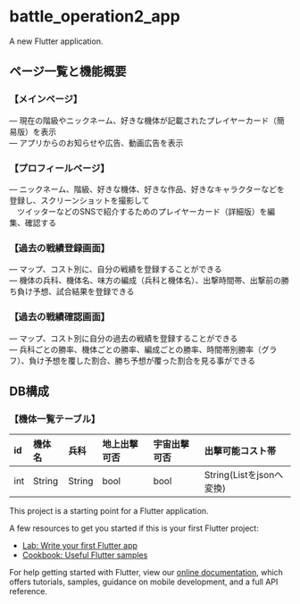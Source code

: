 # battle_operation2_app

A new Flutter application.

## ページ一覧と機能概要
### 【メインページ】
― 現在の階級やニックネーム、好きな機体が記載されたプレイヤーカード（簡易版）を表示  
― アプリからのお知らせや広告、動画広告を表示  

### 【プロフィールページ】
― ニックネーム、階級、好きな機体、好きな作品、好きなキャラクターなどを登録し、スクリーンショットを撮影して  
　ツイッターなどのSNSで紹介するためのプレイヤーカード（詳細版）を編集、確認する

### 【過去の戦績登録画面】
― マップ、コスト別に、自分の戦績を登録することができる  
― 機体の兵科、機体名、味方の編成（兵科と機体名）、出撃時間帯、出撃前の勝ち負け予想、試合結果を登録できる

### 【過去の戦績確認画面】
― マップ、コスト別に自分の過去の戦績を登録することができる  
― 兵科ごとの勝率、機体ごとの勝率、編成ごとの勝率、時間帯別勝率（グラフ）、負け予想を覆した割合、勝ち予想が覆った割合を見る事ができる

## DB構成
### 【機体一覧テーブル】
|id|機体名|兵科|地上出撃可否|宇宙出撃可否|出撃可能コスト帯|
|:---|:---|:---|:---|:---|:---|
|int|String|String|bool|bool|String(Listをjsonへ変換)|
This project is a starting point for a Flutter application.

A few resources to get you started if this is your first Flutter project:

- [Lab: Write your first Flutter app](https://flutter.dev/docs/get-started/codelab)
- [Cookbook: Useful Flutter samples](https://flutter.dev/docs/cookbook)

For help getting started with Flutter, view our
[online documentation](https://flutter.dev/docs), which offers tutorials,
samples, guidance on mobile development, and a full API reference.
